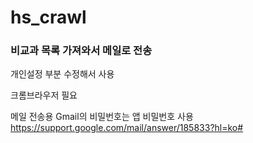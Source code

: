 # hs_crawl

### 비교과 목록 가져와서 메일로 전송




  
개인설정 부분 수정해서 사용

크롬브라우저 필요

메일 전송용 Gmail의 비밀번호는 앱 비밀번호 사용  
https://support.google.com/mail/answer/185833?hl=ko#


